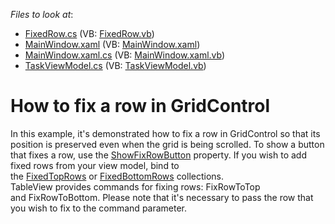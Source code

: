 <!-- default file list -->
*Files to look at*:

* [FixedRow.cs](./CS/FixedRowExample/Behavior/FixedRow.cs) (VB: [FixedRow.vb](./VB/FixedRowExample/Behavior/FixedRow.vb))
* [MainWindow.xaml](./CS/FixedRowExample/MainWindow.xaml) (VB: [MainWindow.xaml](./VB/FixedRowExample/MainWindow.xaml))
* [MainWindow.xaml.cs](./CS/FixedRowExample/MainWindow.xaml.cs) (VB: [MainWindow.xaml.vb](./VB/FixedRowExample/MainWindow.xaml.vb))
* [TaskViewModel.cs](./CS/FixedRowExample/ViewModel/TaskViewModel.cs) (VB: [TaskViewModel.vb](./VB/FixedRowExample/ViewModel/TaskViewModel.vb))
<!-- default file list end -->
# How to fix a row in GridControl


<p>In this example, it's demonstrated how to fix a row in GridControl so that its position is preserved even when the grid is being scrolled. To show a button that fixes a row, use the <a href="https://documentation.devexpress.com/#WPF/DevExpressXpfGridTableView_ShowFixRowButtontopic">ShowFixRowButton</a> property. If you wish to add fixed rows from your view model, bind to the <a href="https://documentation.devexpress.com/#WPF/DevExpressXpfGridTableView_FixedTopRowstopic">FixedTopRows</a> or <a href="https://documentation.devexpress.com/#WPF/DevExpressXpfGridTableView_FixedBottomRowstopic">FixedBottomRows</a> collections. <br>TableView provides commands for fixing rows: FixRowToTop and FixRowToBottom. Please note that it's necessary to pass the row that you wish to fix to the command parameter.</p>

<br/>


